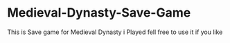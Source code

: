 # Medieval-Dynasty-Save-Game
This is Save game for Medieval Dynasty i Played
fell free to use it if you like

